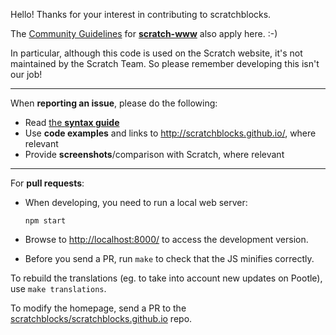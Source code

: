 Hello!
Thanks for your interest in contributing to scratchblocks.

The [Community Guidelines](https://github.com/LLK/scratch-www/wiki/Community-Guidelines) for **[scratch-www](https://github.com/LLK/scratch-www)** also apply here. :-)

In particular, although this code is used on the Scratch website, it's not maintained by the Scratch Team. So please remember developing this isn't our job!

---

When **reporting an issue**, please do the following:

- Read [the **syntax guide**](http://wiki.scratch.mit.edu/wiki/Block_Plugin/Syntax)
- Use **code examples** and links to <http://scratchblocks.github.io/>, where relevant
- Provide **screenshots**/comparison with Scratch, where relevant

---

For **pull requests**:

- When developing, you need to run a local web server:

  ```
  npm start
  ```

- Browse to <http://localhost:8000/> to access the development version.

- Before you send a PR, run `make` to check that the JS minifies correctly.

To rebuild the translations (eg. to take into account new updates on Pootle), use `make translations`.

To modify the homepage, send a PR to the [scratchblocks/scratchblocks.github.io](//github.com/scratchblocks/scratchblocks.github.io) repo.
